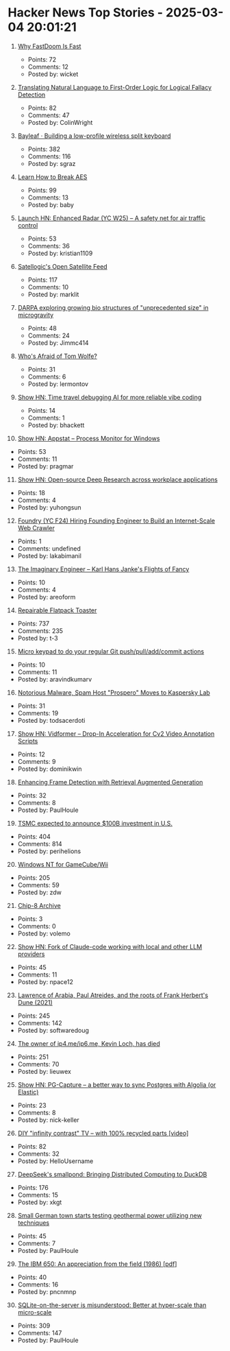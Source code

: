 # Hacker News Top Stories - 2025-03-04 20:01:21

1. [Why FastDoom Is Fast](https://fabiensanglard.net/fastdoom/index.html)
   - Points: 72
   - Comments: 12
   - Posted by: wicket

2. [Translating Natural Language to First-Order Logic for Logical Fallacy Detection](https://arxiv.org/abs/2405.02318)
   - Points: 82
   - Comments: 47
   - Posted by: ColinWright

3. [Bayleaf · Building a low-profile wireless split keyboard](https://www.graz.io/articles/bayleaf-wireless-keyboard)
   - Points: 382
   - Comments: 116
   - Posted by: sgraz

4. [Learn How to Break AES](https://davidwong.fr/blockbreakers/)
   - Points: 99
   - Comments: 13
   - Posted by: baby

5. [Launch HN: Enhanced Radar (YC W25) – A safety net for air traffic control](undefined)
   - Points: 53
   - Comments: 36
   - Posted by: kristian1109

6. [Satellogic's Open Satellite Feed](https://tech.marksblogg.com/satellogic-open-data-feed.html)
   - Points: 117
   - Comments: 10
   - Posted by: marklit

7. [DARPA exploring growing bio structures of "unprecedented size" in microgravity](https://sam.gov/opp/426e5868fcf74dd4ada3768b00b09234/view)
   - Points: 48
   - Comments: 24
   - Posted by: Jimmc414

8. [Who's Afraid of Tom Wolfe?](https://commonreader.wustl.edu/c/whos-afraid-of-tom-wolfe/)
   - Points: 31
   - Comments: 6
   - Posted by: lermontov

9. [Show HN: Time travel debugging AI for more reliable vibe coding](https://nut.new)
   - Points: 14
   - Comments: 1
   - Posted by: bhackett

10. [Show HN: Appstat – Process Monitor for Windows](https://pragmar.com/appstat/)
   - Points: 53
   - Comments: 11
   - Posted by: pragmar

11. [Show HN: Open-source Deep Research across workplace applications](https://github.com/onyx-dot-app/onyx)
   - Points: 18
   - Comments: 4
   - Posted by: yuhongsun

12. [Foundry (YC F24) Hiring Founding Engineer to Build an Internet-Scale Web Crawler](https://www.ycombinator.com/companies/foundry/jobs/xtwLIsF-founding-engineer-large-scale-web-scraping-crawling)
   - Points: 1
   - Comments: undefined
   - Posted by: lakabimanil

13. [The Imaginary Engineer – Karl Hans Janke's Flights of Fancy](https://www.cabinetmagazine.org/issues/29/lee.php)
   - Points: 10
   - Comments: 4
   - Posted by: areoform

14. [Repairable Flatpack Toaster](https://www.kaseyhou.com/#/repairable-flatpack-toaster/)
   - Points: 737
   - Comments: 235
   - Posted by: t-3

15. [Micro keypad to do your regular Git push/pull/add/commit actions](https://www.gitsyncpad.xyz/)
   - Points: 10
   - Comments: 11
   - Posted by: aravindkumarv

16. [Notorious Malware, Spam Host "Prospero" Moves to Kaspersky Lab](https://krebsonsecurity.com/2025/02/notorious-malware-spam-host-prospero-moves-to-kaspersky-lab/)
   - Points: 31
   - Comments: 19
   - Posted by: todsacerdoti

17. [Show HN: Vidformer – Drop-In Acceleration for Cv2 Video Annotation Scripts](https://github.com/ixlab/vidformer)
   - Points: 12
   - Comments: 9
   - Posted by: dominikwin

18. [Enhancing Frame Detection with Retrieval Augmented Generation](https://arxiv.org/abs/2502.12210)
   - Points: 32
   - Comments: 8
   - Posted by: PaulHoule

19. [TSMC expected to announce $100B investment in U.S.](https://www.wsj.com/tech/trump-chip-maker-tsmc-expected-to-announce-100-billion-investment-in-u-s-02a44399)
   - Points: 404
   - Comments: 814
   - Posted by: perihelions

20. [Windows NT for GameCube/Wii](https://github.com/Wack0/entii-for-workcubes)
   - Points: 205
   - Comments: 59
   - Posted by: zdw

21. [Chip-8 Archive](https://johnearnest.github.io/chip8Archive/)
   - Points: 3
   - Comments: 0
   - Posted by: volemo

22. [Show HN: Fork of Claude-code working with local and other LLM providers](https://github.com/dnakov/anon-kode)
   - Points: 45
   - Comments: 11
   - Posted by: npace12

23. [Lawrence of Arabia, Paul Atreides, and the roots of Frank Herbert's Dune (2021)](https://reactormag.com/lawrence-of-arabia-paul-atreides-and-the-roots-of-frank-herberts-dune/)
   - Points: 245
   - Comments: 142
   - Posted by: softwaredoug

24. [The owner of ip4.me/ip6.me, Kevin Loch, has died](https://ip4only.me/)
   - Points: 251
   - Comments: 70
   - Posted by: lieuwex

25. [Show HN: PG-Capture – a better way to sync Postgres with Algolia (or Elastic)](https://pg-capture.onrender.com/)
   - Points: 23
   - Comments: 8
   - Posted by: nick-keller

26. [DIY "infinity contrast" TV – with 100% recycled parts [video]](https://www.youtube.com/watch?v=qXrn4MqY1Wo)
   - Points: 82
   - Comments: 32
   - Posted by: HelloUsername

27. [DeepSeek's smallpond: Bringing Distributed Computing to DuckDB](https://mehdio.substack.com/p/duckdb-goes-distributed-deepseeks)
   - Points: 176
   - Comments: 15
   - Posted by: xkgt

28. [Small German town starts testing geothermal power utilizing new techniques](https://apnews.com/article/energy-transition-gas-geothermal-geretsried-germany-heat-electricity-89a356c70851938963314b3882377247)
   - Points: 45
   - Comments: 7
   - Posted by: PaulHoule

29. [The IBM 650: An appreciation from the field (1986) [pdf]](https://ed-thelen.org/comp-hist/KnuthIBM650Appreciation.pdf)
   - Points: 40
   - Comments: 16
   - Posted by: pncnmnp

30. [SQLite-on-the-server is misunderstood: Better at hyper-scale than micro-scale](https://rivet.gg/blog/2025-02-16-sqlite-on-the-server-is-misunderstood)
   - Points: 309
   - Comments: 147
   - Posted by: PaulHoule

